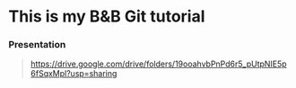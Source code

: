 # This is my B&B Git tutorial

### Presentation
> https://drive.google.com/drive/folders/19ooahvbPnPd6r5_pUtpNIE5p6fSqxMpl?usp=sharing
